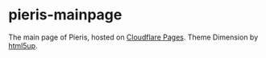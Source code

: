 # pieris-mainpage

The main page of Pieris, hosted on [Cloudflare Pages](https://pages.cloudflare.com). Theme Dimension by [html5up](https://html5up.net/dimension).
